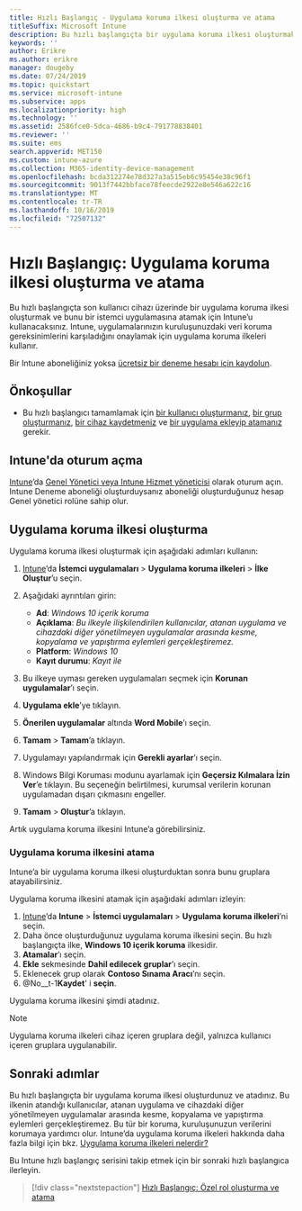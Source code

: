 ```yaml
---
title: Hızlı Başlangıç - Uygulama koruma ilkesi oluşturma ve atama
titleSuffix: Microsoft Intune
description: Bu hızlı başlangıçta bir uygulama koruma ilkesi oluşturmak ve atamak için Microsoft Intune’u kullanacaksınız.
keywords: ''
author: Erikre
ms.author: erikre
manager: dougeby
ms.date: 07/24/2019
ms.topic: quickstart
ms.service: microsoft-intune
ms.subservice: apps
ms.localizationpriority: high
ms.technology: ''
ms.assetid: 2586fce0-5dca-4686-b9c4-791778838401
ms.reviewer: ''
ms.suite: ems
search.appverid: MET150
ms.custom: intune-azure
ms.collection: M365-identity-device-management
ms.openlocfilehash: bcda312274e78d327a3a515eb6c95454e38c96f1
ms.sourcegitcommit: 9013f7442bbface78feecde2922e8e546a622c16
ms.translationtype: MT
ms.contentlocale: tr-TR
ms.lasthandoff: 10/16/2019
ms.locfileid: "72507132"
---
```

# <a name="quickstart-create-and-assign-an-app-protection-policy"></a>Hızlı Başlangıç: Uygulama koruma ilkesi oluşturma ve atama

Bu hızlı başlangıçta son kullanıcı cihazı üzerinde bir uygulama koruma ilkesi oluşturmak ve bunu bir istemci uygulamasına atamak için Intune’u kullanacaksınız. Intune, uygulamalarınızın kuruluşunuzdaki veri koruma gereksinimlerini karşıladığını onaylamak için uygulama koruma ilkeleri kullanır.

Bir Intune aboneliğiniz yoksa [ücretsiz bir deneme hesabı için kaydolun](../fundamentals/free-trial-sign-up.md).

## <a name="prerequisites"></a>Önkoşullar

- Bu hızlı başlangıcı tamamlamak için [bir kullanıcı oluşturmanız](../fundamentals/quickstart-create-user.md), [bir grup oluşturmanız](../fundamentals/quickstart-create-group.md), [bir cihaz kaydetmeniz](../quickstart-setup-auto-enrollment.md) ve [bir uygulama ekleyip atamanız](../quickstart-add-assign-app.md) gerekir.

## <a name="sign-in-to-intune"></a>Intune'da oturum açma

[Intune](https://aka.ms/intuneportal)’da [Genel Yönetici veya Intune Hizmet yöneticisi](../fundamentals/users-add.md#types-of-administrators) olarak oturum açın. Intune Deneme aboneliği oluşturduysanız aboneliği oluşturduğunuz hesap Genel yönetici rolüne sahip olur.

## <a name="create-an-app-protection-policy"></a>Uygulama koruma ilkesi oluşturma

Uygulama koruma ilkesi oluşturmak için aşağıdaki adımları kullanın:

1. [Intune](https://aka.ms/intuneportal)’da **İstemci uygulamaları** > **Uygulama koruma ilkeleri** > **İlke Oluştur**’u seçin. 
2. Aşağıdaki ayrıntıları girin: 

    - **Ad**: *Windows 10 içerik koruma*
    - **Açıklama**: *Bu ilkeyle ilişkilendirilen kullanıcılar, atanan uygulama ve cihazdaki diğer yönetilmeyen uygulamalar arasında kesme, kopyalama ve yapıştırma eylemleri gerçekleştiremez.*
    - **Platform**: *Windows 10*
    - **Kayıt durumu**: *Kayıt ile*

3. Bu ilkeye uyması gereken uygulamaları seçmek için **Korunan uygulamalar**’ı seçin.
4. **Uygulama ekle**’ye tıklayın.
5. **Önerilen uygulamalar** altında **Word Mobile**’ı seçin.
5. **Tamam** > **Tamam**’a tıklayın. 
6. Uygulamayı yapılandırmak için **Gerekli ayarlar**’ı seçin.
7. Windows Bilgi Koruması modunu ayarlamak için **Geçersiz Kılmalara İzin Ver**’e tıklayın. Bu seçeneğin belirtilmesi, kurumsal verilerin korunan uygulamadan dışarı çıkmasını engeller.
8. **Tamam** > **Oluştur**’a tıklayın.

Artık uygulama koruma ilkesini Intune’a görebilirsiniz.

### <a name="assign-the-app-protection-policy"></a>Uygulama koruma ilkesini atama

Intune’a bir uygulama koruma ilkesi oluşturduktan sonra bunu gruplara atayabilirsiniz. 

Uygulama koruma ilkesini atamak için aşağıdaki adımları izleyin:

1. [Intune](https://aka.ms/intuneportal)’da **Intune** > **İstemci uygulamaları** > **Uygulama koruma ilkeleri**’ni seçin. 
2. Daha önce oluşturduğunuz uygulama koruma ilkesini seçin. Bu hızlı başlangıçta ilke, **Windows 10 içerik koruma** ilkesidir.
3. **Atamalar**’ı seçin.
4. **Ekle** sekmesinde **Dahil edilecek gruplar**’ı seçin.
5. Eklenecek grup olarak **Contoso Sınama Aracı**’nı seçin.
6. @No__t-1**Kaydet**' i **seçin**. 

Uygulama koruma ilkesini şimdi atadınız.

> [!NOTE]
> Uygulama koruma ilkeleri cihaz içeren gruplara değil, yalnızca kullanıcı içeren gruplara uygulanabilir.

## <a name="next-steps"></a>Sonraki adımlar

Bu hızlı başlangıçta bir uygulama koruma ilkesi oluşturdunuz ve atadınız. Bu ilkenin atandığı kullanıcılar, atanan uygulama ve cihazdaki diğer yönetilmeyen uygulamalar arasında kesme, kopyalama ve yapıştırma eylemleri gerçekleştiremez. Bu tür bir koruma, kuruluşunuzun verilerini korumaya yardımcı olur. Intune’da uygulama koruma ilkeleri hakkında daha fazla bilgi için bkz. [Uygulama koruma ilkeleri nelerdir?](app-protection-policy.md)

Bu Intune hızlı başlangıç serisini takip etmek için bir sonraki hızlı başlangıca ilerleyin.

> [!div class="nextstepaction"]
> [Hızlı Başlangıç: Özel rol oluşturma ve atama](../fundamentals/create-custom-role.md)
